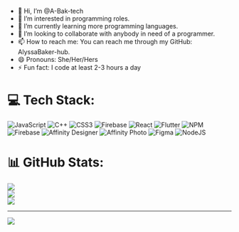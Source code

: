 - 👋 Hi, I’m @A-Bak-tech
- 👀 I’m interested in programming roles.
- 🌱 I’m currently learning more programming languages.
- 💞️ I’m looking to collaborate with anybody in need of a programmer.
- 📫 How to reach me: You can reach me through my GitHub: AlyssaBaker-hub.
- 😄 Pronouns: She/Her/Hers
- ⚡ Fun fact: I code at least 2-3 hours a day

<!---
AlyssaBaker-hub/AlyssaBaker-hub is a ✨ special ✨ repository because its `README.md` (this file) appears on your GitHub profile.
You can click the Preview link to take a look at your changes.
--->

# 💻 Tech Stack:
![JavaScript](https://img.shields.io/badge/javascript-%23323330.svg?style=for-the-badge&logo=javascript&logoColor=%23F7DF1E) ![C++](https://img.shields.io/badge/c++-%2300599C.svg?style=for-the-badge&logo=c%2B%2B&logoColor=white) ![CSS3](https://img.shields.io/badge/css3-%231572B6.svg?style=for-the-badge&logo=css3&logoColor=white) ![Firebase](https://img.shields.io/badge/firebase-%23039BE5.svg?style=for-the-badge&logo=firebase) ![React](https://img.shields.io/badge/react-%2320232a.svg?style=for-the-badge&logo=react&logoColor=%2361DAFB) ![Flutter](https://img.shields.io/badge/Flutter-%2302569B.svg?style=for-the-badge&logo=Flutter&logoColor=white) ![NPM](https://img.shields.io/badge/NPM-%23CB3837.svg?style=for-the-badge&logo=npm&logoColor=white) ![Firebase](https://img.shields.io/badge/firebase-a08021?style=for-the-badge&logo=firebase&logoColor=ffcd34) ![Affinity Designer](https://img.shields.io/badge/affinity%20desginer-%231B72BE.svg?style=for-the-badge&logo=affinity-designer&logoColor=white) ![Affinity Photo](https://img.shields.io/badge/affinityphoto-%237E4DD2.svg?style=for-the-badge&logo=affinity-photo&logoColor=white) ![Figma](https://img.shields.io/badge/figma-%23F24E1E.svg?style=for-the-badge&logo=figma&logoColor=white) ![NodeJS](https://img.shields.io/badge/node.js-6DA55F?style=for-the-badge&logo=node.js&logoColor=white)
# 📊 GitHub Stats:
![](https://github-readme-stats.vercel.app/api?username=AlyssaBaker-hub&theme=dark&hide_border=false&include_all_commits=false&count_private=false)<br/>
![](https://nirzak-streak-stats.vercel.app/?user=AlyssaBaker-hub&theme=dark&hide_border=false)<br/>
![](https://github-readme-stats.vercel.app/api/top-langs/?username=AlyssaBaker-hub&theme=dark&hide_border=false&include_all_commits=false&count_private=false&layout=compact)

---
[![](https://visitcount.itsvg.in/api?id=AlyssaBaker-hub&icon=0&color=0)](https://visitcount.itsvg.in)

<!-- Proudly created with GPRM ( https://gprm.itsvg.in ) -->
